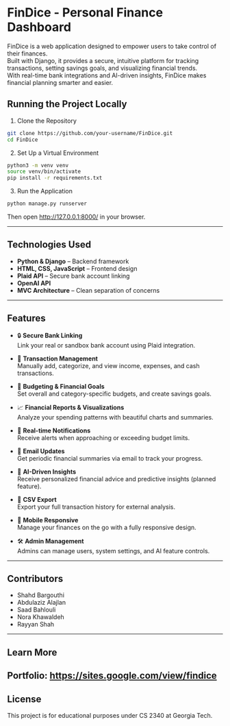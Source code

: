 # FinDice - Personal Finance Dashboard

FinDice is a web application designed to empower users to take control of their finances.  
Built with Django, it provides a secure, intuitive platform for tracking transactions, setting savings goals, and visualizing financial trends.  
With real-time bank integrations and AI-driven insights, FinDice makes financial planning smarter and easier.

## Running the Project Locally

1. Clone the Repository
```bash
git clone https://github.com/your-username/FinDice.git
cd FinDice
```

2. Set Up a Virtual Environment
```bash
python3 -m venv venv
source venv/bin/activate
pip install -r requirements.txt
```

3. Run the Application
```bash
python manage.py runserver
```
Then open http://127.0.0.1:8000/ in your browser.

---

## Technologies Used
- **Python & Django** – Backend framework
- **HTML, CSS, JavaScript** – Frontend design
- **Plaid API** – Secure bank account linking
- **OpenAI API**
- **MVC Architecture** – Clean separation of concerns

---

## Features

- 🔒 **Secure Bank Linking**  
Link your real or sandbox bank account using Plaid integration.

- 🧾 **Transaction Management**  
Manually add, categorize, and view income, expenses, and cash transactions.

- 🎯 **Budgeting & Financial Goals**  
Set overall and category-specific budgets, and create savings goals.

- 📈 **Financial Reports & Visualizations**  
Analyze your spending patterns with beautiful charts and summaries.

- 🔔 **Real-time Notifications**  
Receive alerts when approaching or exceeding budget limits.

- 📩 **Email Updates**  
Get periodic financial summaries via email to track your progress.

- 🤖 **AI-Driven Insights**  
Receive personalized financial advice and predictive insights (planned feature).

- 📄 **CSV Export**  
Export your full transaction history for external analysis.

- 📱 **Mobile Responsive**  
Manage your finances on the go with a fully responsive design.

- 🛠️ **Admin Management**  
Admins can manage users, system settings, and AI feature controls.

---

## Contributors
- Shahd Bargouthi
- Abdulaziz Alajlan
- Saad Bahlouli
- Nora Khawaldeh
- Rayyan Shah

---

## Learn More
Portfolio: 
https://sites.google.com/view/findice
---

## License
This project is for educational purposes under CS 2340 at Georgia Tech.

